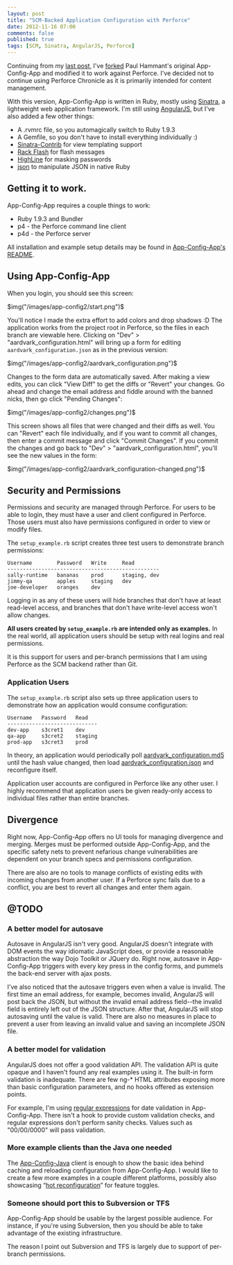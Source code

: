 ```yaml
---
layout: post
title: "SCM-Backed Application Configuration with Perforce"
date: 2012-11-16 07:00
comments: false
published: true
tags: [SCM, Sinatra, AngularJS, Perforce]
---
```


Continuing from my [last post][], I've [forked][] Paul Hammant's original 
App-Config-App and modified it to work against Perforce. I've decided not to 
continue using Perforce Chronicle as it is primarily intended for content 
management.

<!--more-->

With this version, App-Config-App is written in Ruby, mostly using [Sinatra][],
a lightweight web application framework. I'm still using [AngularJS][], but I've 
also added a few other things:

* A .rvmrc file, so you automagically switch to Ruby 1.9.3
* A Gemfile, so you don't have to install everything individually :)
* [Sinatra-Contrib][] for view templating support
* [Rack Flash][] for flash messages
* [HighLine][] for masking passwords
* [json][] to manipulate JSON in native Ruby

## Getting it to work.

App-Config-App requires a couple things to work:

* Ruby 1.9.3 and Bundler
* p4 - the Perforce command line client
* p4d - the Perforce server

All installation and example setup details may be found in 
[App-Config-App's README][].

## Using App-Config-App

When you login, you should see this screen:

$img("/images/app-config2/start.png")$

You'll notice I made the extra effort to add colors and drop shadows :D The
application works from the project root in Perforce, so the files in each branch 
are viewable here. Clicking on "Dev" > "aardvark_configuration.html" will bring
up a form for editing `aardvark_configuration.json` as in the previous version:

$img("/images/app-config2/aardvark_configuration.png")$

Changes to the form data are automatically saved. After making a view edits, you
can click "View Diff" to get the diffs or "Revert" your changes. Go ahead and
change the email address and fiddle around with the banned nicks, then go click
"Pending Changes":

$img("/images/app-config2/changes.png")$

This screen shows all files that were changed and their diffs as well. You can
"Revert" each file individually, and if you want to commit all changes, then
enter a commit message and click "Commit Changes". If you commit the changes and
go back to "Dev" > "aardvark_configuration.html", you'll see the new values in
the form:

$img("/images/app-config2/aardvark_configuration-changed.png")$

## Security and Permissions

Permissions and security are managed through Perforce. For users to be able to
login, they must have a user and client configured in Perforce. Those users must
also have permissions configured in order to view or modify files.

The `setup_example.rb` script creates three test users to demonstrate branch
permissions:

```
Username        Password   Write     Read
-------------------------------------------------
sally-runtime   bananas    prod      staging, dev
jimmy-qa        apples     staging   dev
joe-developer   oranges    dev
```

Logging in as any of these users will hide branches that don't have at least 
read-level access, and branches that don't have write-level access won't allow 
changes.

**All users created by `setup_example.rb` are intended only as examples.** In
the real world, all application users should be setup with real logins and real
permissions.

It is this support for users and per-branch permissions that I am using Perforce
as the SCM backend rather than Git.

### Application Users

The `setup_example.rb` script also sets up three application users to
demonstrate how an application would consume configuration:

```
Username   Password   Read
-----------------------------
dev-app    s3cret1    dev
qa-app     s3cret2    staging
prod-app   s3cret3    prod
```

In theory, an application would periodically poll [aardvark_configuration.md5][] 
until the hash value changed, then load [aardvark_configuration.json][] and 
reconfigure itself.

Application user accounts are configured in Perforce like any other user. I 
highly recommend that application users be given ready-only access to individual 
files rather than entire branches.

## Divergence

Right now, App-Config-App offers no UI tools for managing divergence and 
merging. Merges must be performed outside App-Config-App, and the specific 
safety nets to prevent nefarious change vulnerabilities are dependent on your 
branch specs and permissions configuration.

There are also are no tools to manage conflicts of existing edits with incoming 
changes from another user. If a Perforce sync fails due to a conflict, you are 
best to revert all changes and enter them again.

## @TODO

### A better model for autosave

Autosave in AngularJS isn't very good. AngularJS doesn't integrate with DOM 
events the way idiomatic JavaScript does, or provide a reasonable abstraction 
the way Dojo Toolkit or JQuery do. Right now, autosave in App-Config-App 
triggers with every key press in the config forms, and pummels the back-end 
server with ajax posts.

I've also noticed that the autosave triggers even when a value is invalid. The 
first time an email address, for example, becomes invalid, AngularJS will post 
back the JSON, but without the invalid email address field--the invalid field is 
entirely left out of the JSON structure. After that, AngularJS will stop 
autosaving until the value is valid. There are also no measures in place to 
prevent a user from leaving an invalid value and saving an incomplete JSON file.

### A better model for validation

AngularJS does not offer a good validation API. The validation API is quite 
opaque and I haven't found any real examples using it. The built-in form 
validation is inadequate. There are few ng-* HTML attributes exposing more than 
basic configuration parameters, and no hooks offered as extension points.

For example, I'm using [regular expressions][] for date validation in 
App-Config-App. There isn't a hook to provide custom validation checks, and 
regular expressions don't perform sanity checks. Values such as "00/00/0000" 
will pass validation.

### More example clients than the Java one needed

The [App-Config-Java][] client is enough to show the basic idea behind caching 
and reloading configuration from App-Config-App. I would like to create a few 
more examples in a couple different platforms, possibly also showcasing 
&ldquo;[hot reconfiguration][]&rdquo; for feature toggles.

### Someone should port this to Subversion or TFS

App-Config-App should be usable by the largest possible audience. For instance, 
if you're using Subversion, then you should be able to take advantage of the 
existing infrastructure.

The reason I point out Subversion and TFS is largely due to support of 
per-branch permissions.

[last post]: $route-to("blog/2012-11-07-using-perforce-chronicle-for-application-configuration.md")$
[forked]: https://github.com/lmcgrath/App-Config-App/
[AngularJS]: http://angularjs.org/
[App-Config-App's README]: https://github.com/lmcgrath/app-config-app/blob/master/README.md
[Sinatra]: http://www.sinatrarb.com/
[Sinatra-Contrib]: https://github.com/sinatra/sinatra-contrib
[Rack Flash]: http://nakajima.github.com/rack-flash/
[Highline]: http://highline.rubyforge.org/
[json]: http://rubygems.org/gems/json
[aardvark_configuration.md5]: http://localhost:9292/dev/aardvark_configuration.md5
[aardvark_configuration.json]: http://localhost:9292/dev/aardvark_configuration.json
[regular expressions]: http://docs.angularjs.org/api/ng.directive:input.text
[App-Config-Java]: https://github.com/lmcgrath/app-config-java
[hot reconfiguration]: http://paulhammant.com/2012/07/10/app-config-workflow-using-scm/
